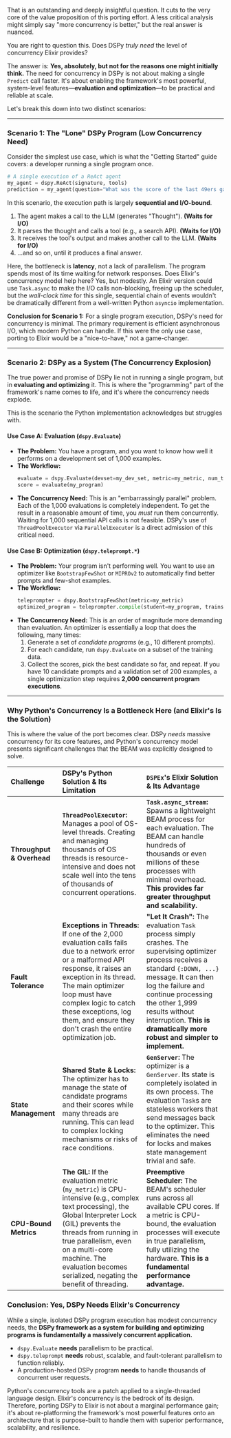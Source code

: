 That is an outstanding and deeply insightful question. It cuts to the very core of the value proposition of this porting effort. A less critical analysis might simply say "more concurrency is better," but the real answer is nuanced.

You are right to question this. Does DSPy *truly need* the level of concurrency Elixir provides?

The answer is: **Yes, absolutely, but not for the reasons one might initially think.** The need for concurrency in DSPy is not about making a single `Predict` call faster. It's about enabling the framework's most powerful, system-level features—**evaluation and optimization**—to be practical and reliable at scale.

Let's break this down into two distinct scenarios:

---

### Scenario 1: The "Lone" DSPy Program (Low Concurrency Need)

Consider the simplest use case, which is what the "Getting Started" guide covers: a developer running a single program once.

```python
# A single execution of a ReAct agent
my_agent = dspy.ReAct(signature, tools)
prediction = my_agent(question="What was the score of the last 49ers game and who won?")
```

In this scenario, the execution path is largely **sequential and I/O-bound**.

1.  The agent makes a call to the LLM (generates "Thought"). **(Waits for I/O)**
2.  It parses the thought and calls a tool (e.g., a search API). **(Waits for I/O)**
3.  It receives the tool's output and makes another call to the LLM. **(Waits for I/O)**
4.  ...and so on, until it produces a final answer.

Here, the bottleneck is **latency**, not a lack of parallelism. The program spends most of its time waiting for network responses. Does Elixir's concurrency model help here? Yes, but modestly. An Elixir version could use `Task.async` to make the I/O calls non-blocking, freeing up the scheduler, but the *wall-clock time* for this single, sequential chain of events wouldn't be dramatically different from a well-written Python `asyncio` implementation.

**Conclusion for Scenario 1:** For a single program execution, DSPy's need for concurrency is minimal. The primary requirement is efficient asynchronous I/O, which modern Python can handle. If this were the only use case, porting to Elixir would be a "nice-to-have," not a game-changer.

---

### Scenario 2: DSPy as a System (The Concurrency Explosion)

The true power and promise of DSPy lie not in running a single program, but in **evaluating and optimizing** it. This is where the "programming" part of the framework's name comes to life, and it's where the concurrency needs explode.

This is the scenario the Python implementation acknowledges but struggles with.

#### **Use Case A: Evaluation (`dspy.Evaluate`)**

*   **The Problem:** You have a program, and you want to know how well it performs on a development set of 1,000 examples.
*   **The Workflow:**
    ```python
    evaluate = dspy.Evaluate(devset=my_dev_set, metric=my_metric, num_threads=16)
    score = evaluate(my_program)
    ```
*   **The Concurrency Need:** This is an "embarrassingly parallel" problem. Each of the 1,000 evaluations is completely independent. To get the result in a reasonable amount of time, you *must* run them concurrently. Waiting for 1,000 sequential API calls is not feasible. DSPy's use of `ThreadPoolExecutor` via `ParallelExecutor` is a direct admission of this critical need.

#### **Use Case B: Optimization (`dspy.teleprompt.*`)**

*   **The Problem:** Your program isn't performing well. You want to use an optimizer like `BootstrapFewShot` or `MIPROv2` to automatically find better prompts and few-shot examples.
*   **The Workflow:**
    ```python
    teleprompter = dspy.BootstrapFewShot(metric=my_metric)
    optimized_program = teleprompter.compile(student=my_program, trainset=my_train_set)
    ```
*   **The Concurrency Need:** This is an order of magnitude more demanding than evaluation. An optimizer is essentially a loop that does the following, many times:
    1.  Generate a set of *candidate programs* (e.g., 10 different prompts).
    2.  For each candidate, run `dspy.Evaluate` on a subset of the training data.
    3.  Collect the scores, pick the best candidate so far, and repeat.
    If you have 10 candidate prompts and a validation set of 200 examples, a single optimization step requires **2,000 concurrent program executions**.

---

### Why Python's Concurrency Is a Bottleneck Here (and Elixir's Is the Solution)

This is where the value of the port becomes clear. DSPy *needs* massive concurrency for its core features, and Python's concurrency model presents significant challenges that the BEAM was explicitly designed to solve.

| Challenge | DSPy's Python Solution & Its Limitation | `DSPEx`'s Elixir Solution & Its Advantage |
| :--- | :--- | :--- |
| **Throughput & Overhead** | **`ThreadPoolExecutor`:** Manages a pool of OS-level threads. Creating and managing thousands of OS threads is resource-intensive and does not scale well into the tens of thousands of concurrent operations. | **`Task.async_stream`:** Spawns a lightweight BEAM process for each evaluation. The BEAM can handle hundreds of thousands or even millions of these processes with minimal overhead. **This provides far greater throughput and scalability.** |
| **Fault Tolerance** | **Exceptions in Threads:** If one of the 2,000 evaluation calls fails due to a network error or a malformed API response, it raises an exception in its thread. The main optimizer loop must have complex logic to catch these exceptions, log them, and ensure they don't crash the entire optimization job. | **"Let It Crash":** The evaluation `Task` process simply crashes. The supervising optimizer process receives a standard `{:DOWN, ...}` message. It can then log the failure and continue processing the other 1,999 results without interruption. **This is dramatically more robust and simpler to implement.** |
| **State Management** | **Shared State & Locks:** The optimizer has to manage the state of candidate programs and their scores while many threads are running. This can lead to complex locking mechanisms or risks of race conditions. | **`GenServer`:** The optimizer is a `GenServer`. Its state is completely isolated in its own process. The evaluation `Task`s are stateless workers that send messages back to the optimizer. This eliminates the need for locks and makes state management trivial and safe. |
| **CPU-Bound Metrics** | **The GIL:** If the evaluation metric (`my_metric`) is CPU-intensive (e.g., complex text processing), the Global Interpreter Lock (GIL) prevents the threads from running in true parallelism, even on a multi-core machine. The evaluation becomes serialized, negating the benefit of threading. | **Preemptive Scheduler:** The BEAM's scheduler runs across all available CPU cores. If a metric is CPU-bound, the evaluation processes will execute in true parallelism, fully utilizing the hardware. **This is a fundamental performance advantage.** |

### **Conclusion: Yes, DSPy Needs Elixir's Concurrency**

While a single, isolated DSPy program execution has modest concurrency needs, the **DSPy framework as a system for building and optimizing programs is fundamentally a massively concurrent application.**

-   `dspy.Evaluate` **needs** parallelism to be practical.
-   `dspy.teleprompt` **needs** robust, scalable, and fault-tolerant parallelism to function reliably.
-   A production-hosted DSPy program **needs** to handle thousands of concurrent user requests.

Python's concurrency tools are a patch applied to a single-threaded language design. Elixir's concurrency is the bedrock of its design. Therefore, porting DSPy to Elixir is not about a marginal performance gain; it's about re-platforming the framework's most powerful features onto an architecture that is purpose-built to handle them with superior performance, scalability, and resilience.
